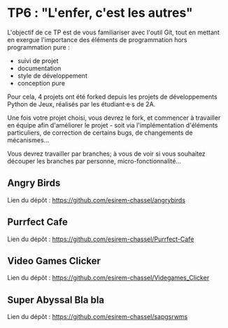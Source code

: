# TP6 : "L'enfer, c'est les autres"

L'objectif de ce TP est de vous familiariser avec l'outil Git, tout en mettant en exergue l'importance des éléments de programmation hors programmation pure :
- suivi de projet
- documentation
- style de développement
- conception pure

Pour cela, 4 projets ont été forked depuis les projets de développements Python de Jeux, réalisés par les étudiant·e·s de 2A.

Une fois votre projet choisi, vous devrez le fork,
et commencer à travailler en équipe afin d'améliorer le projet -
soit via l'implémentation d'éléments particuliers,
de correction de certains bugs, de changements de mécanismes...

Vous devrez travailler par branches;
à vous de voir si vous souhaitez découper les branches par personne,
micro-fonctionnalité...

## Angry Birds

Lien du dépôt : https://github.com/esirem-chassel/angrybirds

## Purrfect Cafe

Lien du dépôt : https://github.com/esirem-chassel/Purrfect-Cafe

## Video Games Clicker

Lien du dépôt : https://github.com/esirem-chassel/Videgames_Clicker

## Super Abyssal Bla bla

Lien du dépôt : https://github.com/esirem-chassel/sapgsrwms


